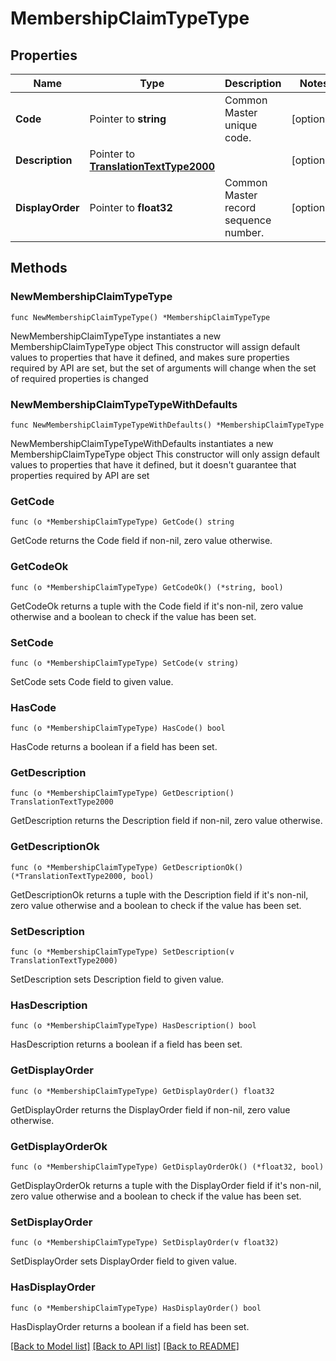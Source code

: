 # MembershipClaimTypeType

## Properties

Name | Type | Description | Notes
------------ | ------------- | ------------- | -------------
**Code** | Pointer to **string** | Common Master unique code. | [optional] 
**Description** | Pointer to [**TranslationTextType2000**](TranslationTextType2000.md) |  | [optional] 
**DisplayOrder** | Pointer to **float32** | Common Master record sequence number. | [optional] 

## Methods

### NewMembershipClaimTypeType

`func NewMembershipClaimTypeType() *MembershipClaimTypeType`

NewMembershipClaimTypeType instantiates a new MembershipClaimTypeType object
This constructor will assign default values to properties that have it defined,
and makes sure properties required by API are set, but the set of arguments
will change when the set of required properties is changed

### NewMembershipClaimTypeTypeWithDefaults

`func NewMembershipClaimTypeTypeWithDefaults() *MembershipClaimTypeType`

NewMembershipClaimTypeTypeWithDefaults instantiates a new MembershipClaimTypeType object
This constructor will only assign default values to properties that have it defined,
but it doesn't guarantee that properties required by API are set

### GetCode

`func (o *MembershipClaimTypeType) GetCode() string`

GetCode returns the Code field if non-nil, zero value otherwise.

### GetCodeOk

`func (o *MembershipClaimTypeType) GetCodeOk() (*string, bool)`

GetCodeOk returns a tuple with the Code field if it's non-nil, zero value otherwise
and a boolean to check if the value has been set.

### SetCode

`func (o *MembershipClaimTypeType) SetCode(v string)`

SetCode sets Code field to given value.

### HasCode

`func (o *MembershipClaimTypeType) HasCode() bool`

HasCode returns a boolean if a field has been set.

### GetDescription

`func (o *MembershipClaimTypeType) GetDescription() TranslationTextType2000`

GetDescription returns the Description field if non-nil, zero value otherwise.

### GetDescriptionOk

`func (o *MembershipClaimTypeType) GetDescriptionOk() (*TranslationTextType2000, bool)`

GetDescriptionOk returns a tuple with the Description field if it's non-nil, zero value otherwise
and a boolean to check if the value has been set.

### SetDescription

`func (o *MembershipClaimTypeType) SetDescription(v TranslationTextType2000)`

SetDescription sets Description field to given value.

### HasDescription

`func (o *MembershipClaimTypeType) HasDescription() bool`

HasDescription returns a boolean if a field has been set.

### GetDisplayOrder

`func (o *MembershipClaimTypeType) GetDisplayOrder() float32`

GetDisplayOrder returns the DisplayOrder field if non-nil, zero value otherwise.

### GetDisplayOrderOk

`func (o *MembershipClaimTypeType) GetDisplayOrderOk() (*float32, bool)`

GetDisplayOrderOk returns a tuple with the DisplayOrder field if it's non-nil, zero value otherwise
and a boolean to check if the value has been set.

### SetDisplayOrder

`func (o *MembershipClaimTypeType) SetDisplayOrder(v float32)`

SetDisplayOrder sets DisplayOrder field to given value.

### HasDisplayOrder

`func (o *MembershipClaimTypeType) HasDisplayOrder() bool`

HasDisplayOrder returns a boolean if a field has been set.


[[Back to Model list]](../README.md#documentation-for-models) [[Back to API list]](../README.md#documentation-for-api-endpoints) [[Back to README]](../README.md)


